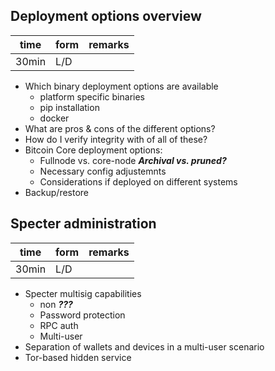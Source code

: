 ## Deployment options overview
| time   | form    | remarks |
|--------|---------|---------|
| 30min  | L/D     |         |

* Which binary deployment options are available
  * platform specific binaries
  * pip installation
  * docker
* What are pros & cons of the different options?
* How do I verify integrity with of all of these?
* Bitcoin Core deployment options:
  * Fullnode vs. core-node ***Archival vs. pruned?***
  * Necessary config adjustemnts
  * Considerations if deployed on different systems
* Backup/restore

## Specter administration
| time   | form    | remarks |
|--------|---------|---------|
| 30min  | L/D     |         |

* Specter multisig capabilities
  * non ***???***
  * Password protection
  * RPC auth
  * Multi-user
* Separation of wallets and devices in a multi-user scenario
* Tor-based hidden service